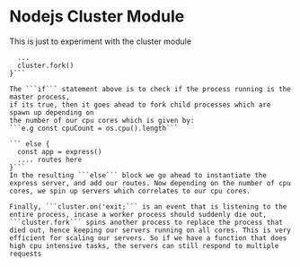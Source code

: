 # Nodejs Cluster Module

This is just to experiment with the cluster module

````if(cluster.isMaster) {
  ...
  cluster.fork()
}```

The ```if``` statement above is to check if the process running is the master process,
if its true, then it goes ahead to fork child processes which are spawn up depending on
the number of our cpu cores which is given by:
```e.g const cpuCount = os.cpu().length```

``` else {
  const app = express()
  .... routes here
}```
In the resulting ```else``` block we go ahead to instantiate the express server, and add our routes. Now depending on the number of cpu cores, we spin up servers which correlates to our cpu cores.

Finally, ```cluster.on('exit;``` is an event that is listening to the entire process, incase a worker process should suddenly die out, ```cluster.fork``` spins another process to replace the process that died out, hence keeping our servers running on all cores. This is very efficient for scaling our servers. So if we have a function that does high cpu intensive tasks, the servers can still respond to multiple requests
````
